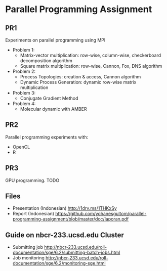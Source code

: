 # Parallel Programming Assignment

## PR1
Experiments on parallel programming using MPI
* Problem 1: 
  * Matrix-vector multiplication: row-wise, column-wise, checkerboard decomposition algorithm
  * Square matrix multiplication: row-wise, Cannon, Fox, DNS algorithm
* Problem 2: 
  * Process Topologies: creation & access, Cannon algorithm
  * Dynamic Process Generation: dynamic row-wise matrix multiplication
* Problem 3: 
  * Conjugate Gradient Method
* Problem 4:
  * Molecular dynamic with AMBER

## PR2
Parallel programming experiments with:
* OpenCL
* R

## PR3
GPU programming. TODO

## Files ##
* Presentation (Indonesian) http://1drv.ms/1THKxSy
* Report (Indonesian) https://github.com/yohanesgultom/parallel-programming-assignment/blob/master/doc/laporan.pdf

## Guide on nbcr-233.ucsd.edu Cluster
* Submitting job http://nbcr-233.ucsd.edu/roll-documentation/sge/6.2/submitting-batch-jobs.html
* Job monitoring http://nbcr-233.ucsd.edu/roll-documentation/sge/6.2/monitoring-sge.html
